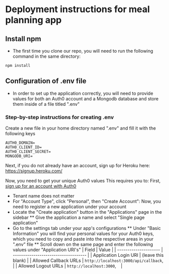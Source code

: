# Deployment instructions for meal planning app

## Install npm
* The first time you clone our repo, you will need to run the following command in the same directory:
```
npm install
```

## Configuration of .env file
* In order to set up the application correctly, you will need to provide values for both an Auth0 account and a Mongodb database and store them inside of a file titled ".env"

### Step-by-step instructions for creating .env
Create a new file in your home directory named ".env" and fill it with the following keys
```
AUTH0_DOMAIN=
AUTH0_CLIENT_ID=
AUTH0_CLIENT_SECRET=
MONGODB_URI=
```
Next, if you do not already have an account, sign up for Heroku here: https://signup.heroku.com/

Now, you need to get your unique Auth0 values
This requires you to:
First, [sign up for an account with Auth0](https://auth0.com/signup)
* Tenant name does not matter
* For "Account Type", click "Personal", then "Create Account":
Now, you need to register a new application under your account
* Locate the "Create application" button in the "Applications" page in the sidebar
** Give the application a name and select "Single page application"
* Go to the settings tab under your app's configurations
** Under "Basic Information" you will find your personal values for your Auth0 keys, which you need to copy and paste into the respective areas in your ".env" file
** Scroll down on the same page and enter the following values under "Application URI's"
| Field                 | Value                                |
| --------------------- | ------------------------------------ |
| Application Login URI | (leave this blank)                   |
| Allowed Callback URLs | `http://localhost:3000/api/callback`, ` ` |
| Allowed Logout URLs   | `http://localhost:3000`, ` `              |
